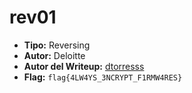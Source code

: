 # rev01 #

- **Tipo:** Reversing 
- **Autor:** Deloitte
- **Autor del Writeup:** [dtorresss](https://github.com/dtorresss)
- **Flag:** `flag{4LW4YS_3NCRYPT_F1RMW4RES}`

